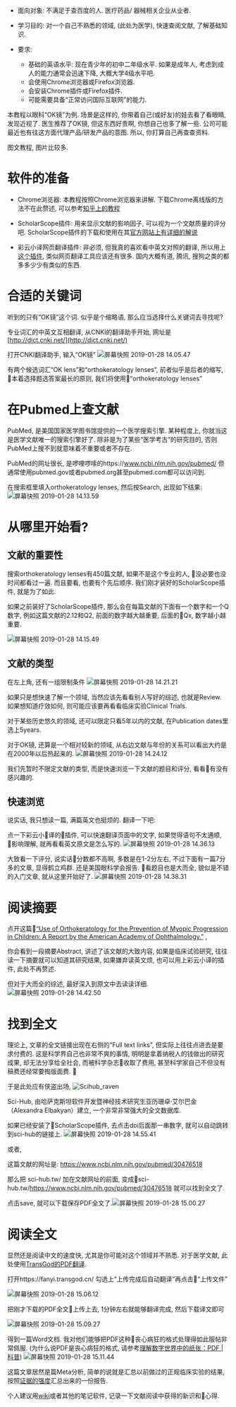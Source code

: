 <!--
.. title: 如何查阅文献
.. slug: how-to-use-pubmed-and-read-paper
.. date: 2019-1-28 12:00 UTC+08:00
.. tags: 
.. category: 医学
.. link:
.. description:
.. type: text
-->

* 面向对象: 不满足于查百度的人. 医疗药品/ 器械相关企业从业者. 

* 学习目的: 对一个自己不熟悉的领域, (此处为医学), 快速查阅文献, 了解基础知识.

* 要求: 
    * 基础的英语水平: 现在青少年的初中二年级水平. 如果是成年人, 考虑到成人的能力通常会迅速下降, 大概大学4级水平吧.
    * 会使用Chrome浏览器或Firefox浏览器.
    * 会安装Chrome插件或Firefox插件.
    * 可能需要具备“正常访问国际互联网”的能力.

本教程以眼科“OK镜”为例. 场景是这样的, 你带着自己(或好友)的娃去看了看眼睛, 发现近视了. 医生推荐了OK镜, 但这东西好贵啊, 你想自己也多了解一些. 公司可能最近也有往这方面代理产品/研发产品的意图. 所以, 你打算自己再查查资料. 

图文教程, 图片比较多.

<!-- TEASER_END -->

# 软件的准备

* Chrome浏览器: 
本教程按照Chrome浏览器来讲解. 下载Chrome离线版的方法不在此赘述, 可以参考[知乎上的教程](https://www.zhihu.com/question/19981495)

* ScholarScope插件: 
用来显示文献的影响因子, 可以视为一个文献质量的评分吧. ScholarScope插件的下载和使用在其[官方网站上有详细的解说](https://www.scholarscope.cn/)

* 彩云小译网页翻译插件: 
非必须, 但我真的喜欢看中英文对照的翻译, 所以用上[这个插件](https://chrome.google.com/webstore/detail/lingocloud-interpreter/jmpepeebcbihafjjadogphmbgiffiajh?hl=zh-CN), 类似网页翻译工具应该还有很多. 国内大概有道, 腾讯, 搜狗之类的都多多少少有类似的东西.

# 合适的关键词

听到的只有“OK镜”这个词. 似乎是个缩略语, 那么应当选择什么关键词去寻找呢?

专业词汇的中英文互相翻译, 从CNKI的翻译助手开始, 网址是[http://dict.cnki.net/](http://dict.cnki.net/)

打开CNKI翻译助手, 输入“OK镜”
![屏幕快照 2019-01-28 14.05.47](https://i.loli.net/2019/01/28/5c4e9bd98c547.png)

有两个候选词汇“OK lens”和“orthokeratology lenses”, 前者似乎是后者的缩写, 本着选择题选答案最长的原则, 我们将使用“orthokeratology lenses”

# 在Pubmed上查文献

PubMed, 是美国国家医学图书馆提供的一个医学搜索引擎. 某种程度上, 你就当这是医学文献唯一的搜索引擎好了. 除非是为了某些“医学考古”的研究目的, 否则PubMed上搜不到就意味着不重要或者不存在. 

PubMed的网址很长, 是啰哩啰嗦的https://www.ncbi.nlm.nih.gov/pubmed/ 但通常使用pubmed.gov或者pubmed.org甚至pubmed.com都可以访问到.

在搜索框里填入orthokeratology lenses, 然后按Search, 出现如下结果: 
![屏幕快照 2019-01-28 14.13.59](https://i.loli.net/2019/01/28/5c4e9dc187f96.png)

# 从哪里开始看?

## 文献的重要性
搜索orthokeratology lenses有450篇文献, 如果不是这个专业的人, 没必要也没时间都看过一遍. 而且要看, 也要有个先后顺序. 我们刚才装好的ScholarScope插件, 就是为了如此. 

如果之前装好了ScholarScope插件, 那么会在每篇文献的下面有一个数字和一个Q数字, 例如这篇文献的2.12和Q2, 前面的数字越大越重要, 后面的Qx, 数字越小越重要. 

![屏幕快照 2019-01-28 14.15.49](https://i.loli.net/2019/01/28/5c4e9e2355a1a.png)

## 文献的类型
在左上角, 还有一组限制条件
![屏幕快照 2019-01-28 14.21.21](https://i.loli.net/2019/01/28/5c4e9f7e35ce7.png)

如果只是想快速了解一个领域, 当然应该先看看别人写好的综述, 也就是Review. 如果想知道疗效如何, 则可能应该要再看看临床实验Clinical Trials. 

对于某些历史悠久的领域, 还可以限定只看5年以内的文献, 在Publication dates里选上5years.

对于OK镜, 还算是一个相对较新的领域, 从右边文献与年份的关系可以看出大约是在2000年以后热起来的. 
![屏幕快照 2019-01-28 14.24.12](https://i.loli.net/2019/01/28/5c4ea0273242f.png)

我们先暂时不限定文献的类型, 而是快速浏览一下文献的题目和评分, 看看有没有感兴趣的. 

## 快速浏览

说实话, 我只想读一篇, 满篇英文也挺烦的. 翻译一下吧:

点一下彩云小译的插件, 可以快速翻译页面中的文字, 如果觉得语句不太通顺, 影响理解, 就再看看英文原文是怎么写的. 
![屏幕快照 2019-01-28 14.36.13](https://i.loli.net/2019/01/28/5c4ea2f8e2c81.png)

大致看一下评分, 说实话分数都不高啊, 多数是在1-2分左右, 不过下面有一篇7分多的文章, 显得鹤立鸡群. 还是美国眼科学会报告. 看题目也是大而全, 貌似是不错的入门文章, 就从这里开始好了.
![屏幕快照 2019-01-28 14.38.31](https://i.loli.net/2019/01/28/5c4ea3afedd46.png)

# 阅读摘要

点开这篇[“Use of Orthokeratology for the Prevention of Myopic Progression in Children: A Report by the American Academy of Ophthalmology.”](https://www.ncbi.nlm.nih.gov/pubmed/30476518) , 

你会看到一段摘要Abstract, 讲述了该文献的大致内容, 如果是临床试验研究, 往往读一下摘要就可以知道其研究结果, 如果嫌弃读英文烦, 也可以用上彩云小译的插件, 此处不再赘述. 

但对于大而全的综述, 最好深入到原文中去读读详细. 
![屏幕快照 2019-01-28 14.42.50](https://i.loli.net/2019/01/28/5c4ea4b13f74d.png)


# 找到全文

理论上, 文章的全文链接出现在右侧的“Full text links”, 但实际上往往点进去是要求付费的. 这是科学界自己也非常不爽的事情, 明明是拿着纳税人的钱做出的研究成果, 却无法分享给全社会, 而被科学杂志收取了费用, 甚至科学家自己不但没有稿费还经常要掏版面费. 

于是此处应有侠盗出场, 
![Scihub_raven](https://i.loli.net/2019/01/28/5c4ea6d76d2db.png)

Sci-Hub, 由哈萨克斯坦软件开发暨神经技术研究生亚历珊卓·艾尔巴金（Alexandra Elbakyan）建立, 一个非常非常强大的全文数据库. 

如果已经安装了ScholarScope插件, 去点击doi后面那一串数字, 就可以自动跳转到sci-hub的链接上. 
![屏幕快照 2019-01-28 14.55.41](https://i.loli.net/2019/01/28/5c4ea77a189c9.png)

或者, 

这篇文献的网址是: https://www.ncbi.nlm.nih.gov/pubmed/30476518

那么把 sci-hub.tw/ 加在文献网址的前面, 变成sci-hub.tw/https://www.ncbi.nlm.nih.gov/pubmed/30476518  就可以找到全文了. 

点击save, 就可以下载保存PDF全文了.![屏幕快照 2019-01-28 15.00.27](https://i.loli.net/2019/01/28/5c4ea8b212c28.png)

# 阅读全文

显然还是阅读中文的速度快, 尤其是你可能对这个领域并不熟悉. 对于医学文献, 此处使用[TransGod的PDF翻译](https://fanyi.transgod.cn/).

打开https://fanyi.transgod.cn/ 勾选上“上传完成后自动翻译”再点击“上传文件”

![屏幕快照 2019-01-28 15.06.12](https://i.loli.net/2019/01/28/5c4eaa0444296.png)

把刚才下载的PDF全文上传上去, 1分钟左右就能够翻译完成, 然后下载译文即可

![屏幕快照 2019-01-28 15.09.27](https://i.loli.net/2019/01/28/5c4eaaca2d7a6.png)

得到一篇Word文档. 我对他们能够把PDF这种丧心病狂的格式处理得如此服帖非常佩服. (为什么说PDF是丧心病狂的格式, 请参考[理解数字世界中的纸张：PDF | 科普](https://sspai.com/post/47092))
![屏幕快照 2019-01-28 15.11.44](https://i.loli.net/2019/01/28/5c4eab4a5b89f.png)

这篇文章居然是篇Meta分析, 简单的说就是汇总以前做过的正规临床实验的结果, 按照[证据的强度](../what-is-ebm/)汇总出来的一份报告. 

个人建议用[wiki](../gollum-wiki)或者其他的笔记软件, 记录一下文献阅读中获得的新识和心得. 